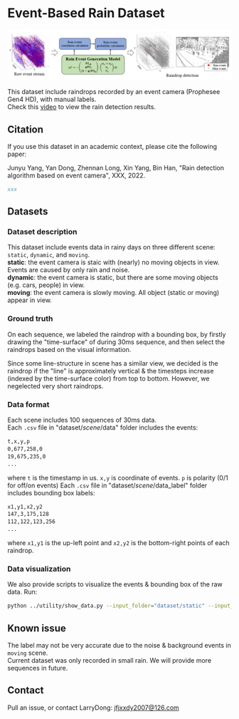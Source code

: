 # Event-Based Rain Dataset

[<img src="media/algorithm.png" width="720">](https://youtu.be/b5UIEF8_AY8)

This dataset include raindrops recorded by an event camera (Prophesee Gen4 HD), with manual labels.  
Check this [video](https://youtu.be/b5UIEF8_AY8) to view the rain detection results.

## Citation

If you use this dataset in an academic context, please cite the following paper:

Junyu Yang, Yan Dong, Zhennan Long, Xin Yang, Bin Han, "Rain detection algorithm based on event camera", XXX, 2022.
```bibtex
xxx
```


## Datasets

### Dataset description
This dataset include events data in rainy days on three different scene: `static`, `dynamic`, and `moving`.  
**static**: the event camera is staic with (nearly) no moving objects in view. Events are caused by only rain and noise.  
**dynamic**: the event camera is static, but there are some moving objects (e.g. cars, people) in view.  
**moving**: the event camera is slowly moving. All object (static or moving) appear in view.  

### Ground truth
On each sequence, we labeled the raindrop with a bounding box, by firstly drawing the "time-surface" of during 30ms sequence, and then select the raindrops based on the visual information.  

Since some line-structure in scene has a similar view, we decided is the raindrop if the "line" is approximately vertical & the timesteps increase (indexed by the time-surface color) from top to bottom. However, we negelected very short raindrops. 

### Data format
Each scene includes 100 sequences of 30ms data.  
Each `.csv` file in "dataset/*scene*/data" folder includes the events:
```txt
t,x,y,p
0,677,258,0
19,675,235,0
...
```
where `t` is the timestamp in us. `x,y` is coordinate of events. `p` is polarity (0/1 for off/on events)
Each `.csv` file in "dataset/*scene*/data_label" folder includes bounding box labels:
```txt
x1,y1,x2,y2
147,3,175,128
112,122,123,256
...
```
where `x1,y1` is the up-left point and `x2,y2` is the bottom-right points of each raindrop.

### Data visualization
We also provide scripts to visualize the events & bounding box of the raw data. Run: 
```bash
python ../utility/show_data.py --input_folder="dataset/static" --input_seq=1
```


## Known issue
The label may not be very accurate due to the noise & background events in `moving` scene.  
Current dataset was only recorded in small rain. We will provide more sequences in future.

## Contact
Pull an issue, or contact LarryDong: jfjxxdy2007@126.com
